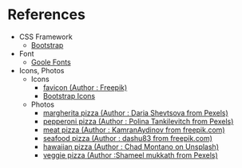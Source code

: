# References   
- CSS Framework  
  - [Bootstrap](https://getbootstrap.com/)  
- Font  
  - [Goole Fonts](https://fonts.google.com/)
- Icons, Photos
  - Icons
    - [favicon (Author : Freepik)](https://www.flaticon.com/free-icon/pizza_3595458?term=pizza&page=1&position=8&page=1&position=8&related_id=3595458&origin=search)
    - [Bootstrap Icons](https://icons.getbootstrap.com/icons/arrow-up/)
  - Photos
    - [margherita pizza (Author : Daria Shevtsova from Pexels)](https://www.pexels.com/photo/baked-pizza-with-basil-leaves-1260968/)
    - [pepperoni pizza (Author : Polina Tankilevitch from Pexels)](https://www.pexels.com/photo/person-holding-a-slice-of-pizza-4109111/)
    - [meat pizza (Author : KamranAydinov from freepik.com)](https://www.freepik.com/free-photo/top-view-mixed-pizza-with-tomato-black-olive-melted-cheese_8061948.htm#page=1&query=meat%20pizza&position=4&from_view=keyword)
    - [seafood pizza (Author : dashu83 from freepik.com)](https://www.freepik.com/free-photo/tasty-fresh-pizza-with-seafood-table_10172927.htm#page=1&query=seafood%20pizza&position=11&from_view=keyword)
    - [hawaiian pizza (Author : Chad Montano on Unsplash)](https://unsplash.com/photos/MqT0asuoIcU)
    - [veggie pizza (Author :Shameel mukkath from Pexels)](https://www.pexels.com/photo/pizza-with-green-and-red-bell-pepper-on-top-5175513/)
